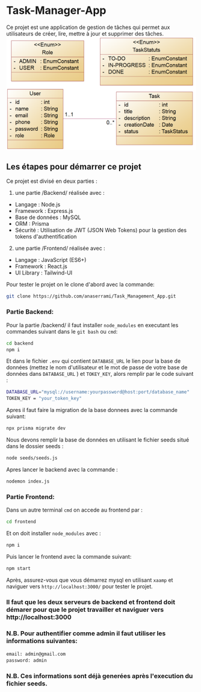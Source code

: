 # Task-Manager-App
Ce projet est une application de gestion de tâches qui permet aux utilisateurs de créer, lire, mettre à jour et supprimer des tâches.
![Conception.png](Conception.png)

## Les étapes pour démarrer ce projet

Ce projet est divisé en deux parties :
1. une partie /Backend/ réalisée avec :
- Langage : Node.js
- Framework : Express.js
- Base de données : MySQL
- ORM : Prisma
- Sécurité : Utilisation de JWT (JSON Web Tokens) pour la gestion des tokens d'authentification

2. une partie /Frontend/ réalisée avec :
- Langage : JavaScript (ES6+)
- Framework : React.js
- UI Library : Tailwind-UI

Pour tester le projet on le clone d'abord avec la commande:    
```bash
git clone https://github.com/anaserrami/Task_Management_App.git
```

### Partie Backend:

Pour la partie /backend/ il faut installer `node_modules` en executant les commandes suivant dans le `git bash` ou `cmd`:
```bash
cd backend
npm i
```

Et dans le fichier `.env` qui contient `DATABASE_URL` le lien pour la base de données (mettez le nom d'utilisateur et le mot de passe de votre base de données dans `DATABASE_URL` ) et `TOKEY_KEY`, alors remplir par le code suivant :
```bash
DATABASE_URL="mysql://username:yourpassword@host:port/database_name"
TOKEN_KEY = "your_token_key"
```

Apres il faut faire la migration de la base donnees avec la commande suivant:
```bash
npx prisma migrate dev
```

Nous devons remplir la base de données en utilisant le fichier seeds situé dans le dossier seeds :
```bash
node seeds/seeds.js
```

Apres lancer le backend avec la commande :
```bash
nodemon index.js
```

### Partie Frontend:

Dans un autre terminal `cmd` on accede au frontend par :
```bash
cd frontend
```

Et on doit installer `node_modules` avec :
```bash
npm i
```

Puis lancer le frontend avec la commande suivant:
```bash
npm start
```

Après, assurez-vous que vous démarrez mysql en utilisant `xaamp` et naviguer vers `http://localhost:3000/` pour tester le projet.
### Il faut que les deux serveurs de backend et frontend doit démarer pour que le projet travailler et naviguer vers http://localhost:3000

### N.B. Pour authentifier comme admin il faut utiliser les informations suivantes:
```bash
email: admin@gmail.com
password: admin
```

### N.B. Ces informations sont déjà generées après l'execution du fichier seeds.